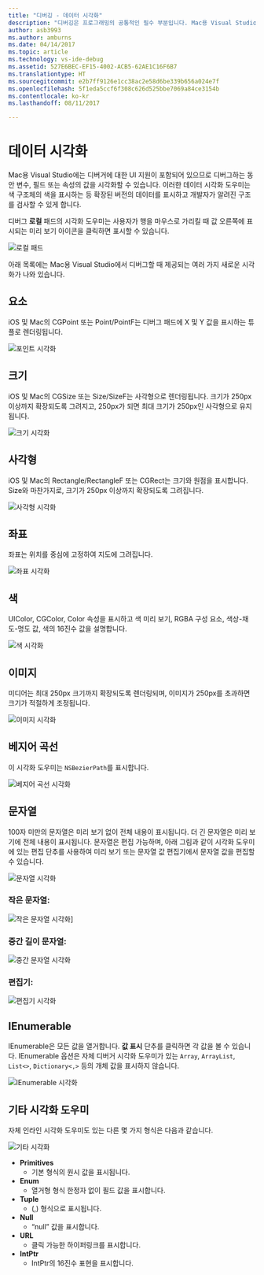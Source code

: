 ```yaml
---
title: "디버깅 - 데이터 시각화"
description: "디버깅은 프로그래밍의 공통적인 필수 부분입니다. Mac용 Visual Studio에는 편리한 디버깅을 위한 전체 기능 모음이 포함되어 있습니다. 이 문서에서는 디버거에서 개체를 검사할 때 볼 수 있는 다양한 데이터 시각화를 살펴보겠습니다."
author: asb3993
ms.author: amburns
ms.date: 04/14/2017
ms.topic: article
ms.technology: vs-ide-debug
ms.assetid: 527E6BEC-EF15-4002-ACB5-62AE1C16F6B7
ms.translationtype: HT
ms.sourcegitcommit: e2b7ff9126e1cc38ac2e58d6be339b656a024e7f
ms.openlocfilehash: 5f1eda5ccf6f308c626d525bbe7069a84ce3154b
ms.contentlocale: ko-kr
ms.lasthandoff: 08/11/2017

---
```


# <a name="data-visualizations"></a>데이터 시각화

Mac용 Visual Studio에는 디버거에 대한 UI 지원이 포함되어 있으므로 디버그하는 동안 변수, 필드 또는 속성의 값을 시각화할 수 있습니다. 이러한 데이터 시각화 도우미는 색 구조체의 색을 표시하는 등 확장된 버전의 데이터를 표시하고 개발자가 알려진 구조를 검사할 수 있게 합니다.

디버그 **로컬** 패드의 시각화 도우미는 사용자가 행을 마우스로 가리킬 때 값 오른쪽에 표시되는 미리 보기 아이콘을 클릭하면 표시할 수 있습니다.

 ![로컬 패드](media/data-visualizations-image9.png)

아래 목록에는 Mac용 Visual Studio에서 디버그할 때 제공되는 여러 가지 새로운 시각화가 나와 있습니다.

## <a name="point"></a>요소
iOS 및 Mac의 CGPoint 또는 Point/PointF는 디버그 패드에 X 및 Y 값을 표시하는 튜플로 렌더링됩니다.

 ![포인트 시각화](media/data-visualizations-image10.png)

## <a name="size"></a>크기
iOS 및 Mac의 CGSize 또는 Size/SizeF는 사각형으로 렌더링됩니다. 크기가 250px 이상까지 확장되도록 그려지고, 250px가 되면 최대 크기가 250px인 사각형으로 유지됩니다.

![크기 시각화](media/data-visualizations-image11.png)


## <a name="rectangle"></a>사각형
iOS 및 Mac의 Rectangle/RectangleF 또는 CGRect는 크기와 원점을 표시합니다. Size와 마찬가지로, 크기가 250px 이상까지 확장되도록 그려집니다.

 ![사각형 시각화](media/data-visualizations-image12.png)

## <a name="coordinate"></a>좌표
좌표는 위치를 중심에 고정하여 지도에 그려집니다.

![좌표 시각화](media/data-visualizations-image13.png)

## <a name="color"></a>색
UIColor, CGColor, Color 속성을 표시하고 색 미리 보기, RGBA 구성 요소, 색상-채도-명도 값, 색의 16진수 값을 설명합니다.

![색 시각화](media/data-visualizations-image14.png)


## <a name="images"></a>이미지

미디어는 최대 250px 크기까지 확장되도록 렌더링되며, 이미지가 250px를 초과하면 크기가 적절하게 조정됩니다.

 ![이미지 시각화](media/data-visualizations-image15.png)


## <a name="bezier-curves"></a>베지어 곡선

이 시각화 도우미는 `NSBezierPath`를 표시합니다.

![베지어 곡선 시각화](media/data-visualizations-image16.png)


## <a name="string"></a>문자열

100자 미만의 문자열은 미리 보기 없이 전체 내용이 표시됩니다. 더 긴 문자열은 미리 보기에 전체 내용이 표시됩니다. 문자열은 편집 가능하며, 아래 그림과 같이 시각화 도우미에 있는 편집 단추를 사용하여 미리 보기 또는 문자열 값 편집기에서 문자열 값을 편집할 수 있습니다.

![문자열 시각화](media/data-visualizations-image17.png)

### <a name="small-strings"></a>작은 문자열:
![작은 문자열 시각화](media/data-visualizations-image18.png)]

### <a name="medium-length-strings"></a>중간 길이 문자열:
![중간 문자열 시각화](media/data-visualizations-image19.png)

### <a name="editor"></a>편집기:

 ![편집기 시각화](media/data-visualizations-image21.png)

## <a name="ienumerable"></a>IEnumerable

IEnumerable은 모든 값을 열거합니다. **값 표시** 단추를 클릭하면 각 값을 볼 수 있습니다. IEnumerable 옵션은 자체 디버거 시각화 도우미가 있는 `Array`, `ArrayList`, `List<>`, `Dictionary<,>` 등의 개체 값을 표시하지 않습니다.

![IEnumerable 시각화](media/data-visualizations-image22.png)

## <a name="other-visualizers"></a>기타 시각화 도우미

자체 인라인 시각화 도우미도 있는 다른 몇 가지 형식은 다음과 같습니다.

 ![기타 시각화](media/data-visualizations-image23.png)

*   **Primitives**
    *   기본 형식의 원시 값을 표시됩니다.
*   **Enum**
    *   열거형 형식 한정자 없이 필드 값을 표시합니다.
*   **Tuple**
    *   (,) 형식으로 표시됩니다.
*   **Null**
    *   “null” 값을 표시합니다.
*   **URL**
    *   클릭 가능한 하이퍼링크를 표시합니다.
*   **IntPtr**
    *   IntPtr의 16진수 표현을 표시합니다.

